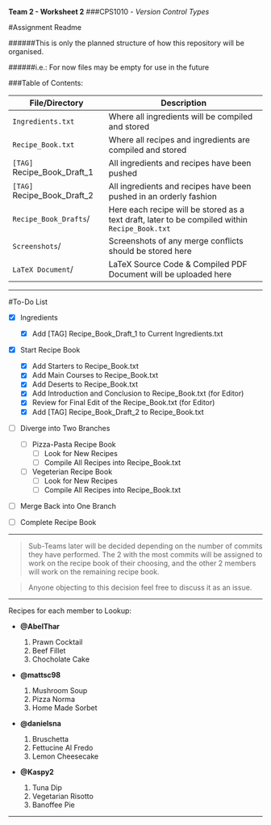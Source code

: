 **Team 2 - Worksheet 2**
###CPS1010 - *Version Control Types*

#Assignment Readme

######This is only the planned structure of how this repository will be organised. 

######i.e.: For now files may be empty for use in the future

###Table of Contents:

File/Directory | Description
------------ | -------------
`Ingredients.txt` | Where all ingredients will be compiled and stored
`Recipe_Book.txt` | Where all recipes and ingredients are compiled and stored
`[TAG]` Recipe_Book_Draft_1 | All ingredients and recipes have been pushed
`[TAG]` Recipe_Book_Draft_2 | All ingredients and recipes have been pushed in an orderly fashion
`Recipe_Book_Drafts`/ | Here each recipe will be stored as a text draft, later to be compiled within `Recipe_Book.txt`
`Screenshots`/ | Screenshots of any merge conflicts should be stored here
`LaTeX Document`/ | LaTeX Source Code & Compiled PDF Document will be uploaded here
---

#To-Do List
- [x] Ingredients
	- [x] Add [TAG] Recipe_Book_Draft_1 to Current Ingredients.txt
- [x] Start Recipe Book
	- [x]  Add Starters to Recipe_Book.txt
	- [x] Add Main Courses to Recipe_Book.txt
	- [x] Add Deserts to Recipe_Book.txt
	- [x] Add Introduction and Conclusion to Recipe_Book.txt (for Editor)
	- [x] Review for Final Edit of the Recipe_Book.txt (for Editor)
	- [x] Add [TAG] Recipe_Book_Draft_2 to Recipe_Book.txt
- [ ] Diverge into Two Branches
	- [ ] Pizza-Pasta Recipe Book
		- [ ] Look for New Recipes
		- [ ] Compile All Recipes into Recipe_Book.txt
	- [ ] Vegeterian Recipe Book
		- [ ] Look for New Recipes
		- [ ] Compile All Recipes into Recipe_Book.txt
- [ ] Merge Back into One Branch

- [ ] Complete Recipe Book

---

> Sub-Teams later will be decided depending on the number of commits they have performed. The 2 with the most commits will be assigned to work on the recipe book of their choosing, and the other 2 members will work on the remaining recipe book.

> Anyone objecting to this decision feel free to discuss it as an issue.
	
---

Recipes for each member to Lookup:

* **@AbelThar**
	1.	Prawn Cocktail
	2.	Beef Fillet
	3.	Chocholate Cake

* **@mattsc98**
	1.	Mushroom Soup
	2.	Pizza Norma
	3.	Home Made Sorbet

* **@danielsna**
	1.	Bruschetta
	2.	Fettucine Al Fredo
	3.	Lemon Cheesecake

* **@Kaspy2**
	1.	Tuna Dip
	2.	Vegetarian Risotto
	3.	Banoffee Pie

-------------------------------------------------------------------------
